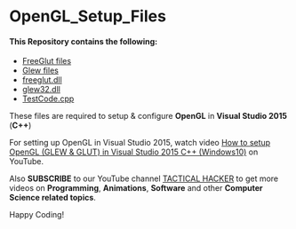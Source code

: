 # OpenGL_Setup_Files

#### This Repository contains the following:
- [FreeGlut files](https://github.com/TacticalHacker/OpenGL_Setup_Files/tree/master/freeglut)
- [Glew files](https://github.com/TacticalHacker/OpenGL_Setup_Files/tree/master/glew-1.11.0)
- [freeglut.dll](https://github.com/TacticalHacker/OpenGL_Setup_Files/blob/master/freeglut.dll)
- [glew32.dll](https://github.com/TacticalHacker/OpenGL_Setup_Files/blob/master/glew32.dll)
- [TestCode.cpp](https://github.com/TacticalHacker/OpenGL_Setup_Files/blob/master/TestCode.cpp)

These files are required to setup & configure **OpenGL** in **Visual Studio 2015** (**C++**)

For setting up OpenGL in Visual Studio 2015, watch video [How to setup OpenGL (GLEW & GLUT) in Visual Studio 2015 C++ (Windows10)](https://www.youtube.com/watch?v=HurTyJ3v_xg) on YouTube.

Also **SUBSCRIBE** to our YouTube channel [TACTICAL HACKER](https://www.youtube.com/channel/UCbhGxvpuObxw5vZsvbKa1Cg) to get more videos on **Programming**, **Animations**, **Software** and other **Computer Science related topics**.

Happy Coding!
